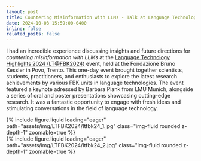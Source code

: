 ```yaml
---
layout: post
title: Countering Misinformation with LLMs - Talk at Language Technology Highlights 2024, Fondazione Bruno Kessler
date: 2024-10-03 15:59:00-0400
inline: false
related_posts: false
---
```


I had an incredible experience discussing insights and future directions for _countering misinformation with LLMs_ at the [Language Technology Highlights 2024 (LT@FBK2024)](https://lt-highlights.fbk.eu/home) event, held at the Fondazione Bruno Kessler in Povo, Trento. This one-day event brought together scientists, students, practitioners, and enthusiasts to explore the latest research achievements by various FBK units in language technologies. The event featured a keynote adressed by Barbara Plank from LMU Munich, alongside a series of oral and poster presentations showcasing cutting-edge research. It was a fantastic opportunity to engage with fresh ideas and stimulating conversations in the field of language technology.

<div class="row mt-3">
    <div class="col-sm mt-3 mt-md-0">
        {% include figure.liquid loading="eager" path="assets/img/LTFBK2024/ltfbk24_1.jpg" class="img-fluid rounded z-depth-1" zoomable=true %}
    </div>
    <div class="col-sm mt-3 mt-md-0">
        {% include figure.liquid loading="eager" path="assets/img/LTFBK2024/ltfbk24_2.jpg" class="img-fluid rounded z-depth-1" zoomable=true %}
    </div>
</div>